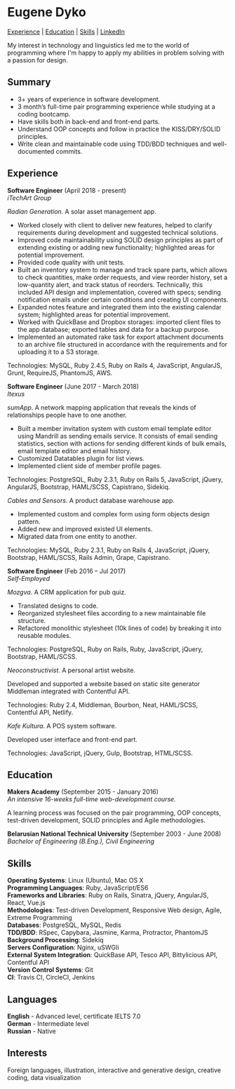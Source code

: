 # Eugene Dyko

[Experience](#experience) | [Education](#education) | [Skills](#skills) | [LinkedIn](http://www.linkedin.com/in/yevdyko)

My interest in technology and linguistics led me to the world of programming where I'm happy to apply my abilities in problem solving with a passion for design.

## Summary

- 3+ years of experience in software development.
- 3 month’s full-time pair programming experience while studying at a coding bootcamp.
- Have skills both in back-end and front-end parts.
- Understand OOP concepts and follow in practice the KISS/DRY/SOLID principles.
- Write clean and maintainable code using TDD/BDD techniques and well-documented commits.

## Experience

**Software Engineer** (April 2018 - present)\
*iTechArt Group*

*Radian Generation*. A solar asset management app.
- Worked closely with client to deliver new features, helped to clarify requirements during development and suggested technical solutions.
- Improved code maintainability using SOLID design principles as part of extending existing or adding new functionality; highlighted areas for potential improvement.
- Provided code quality with unit tests.
- Built an inventory system to manage and track spare parts, which allows to check quantities, make order requests, and view reorder history, set a low-quantity alert, and track status of reorders. Technically, this included API design and implementation, covered with specs; sending notification emails under certain conditions and creating UI components.
- Expanded notes feature and integrated them into the existing calendar system; highlighted areas for potential improvement.
- Worked with QuickBase and Dropbox storages: imported client files to the app database; exported tables and data for a backup purpose.
- Implemented an automated rake task for export attachment documents to an archive file structured in accordance with the requirements and for uploading it to a S3 storage.

Technologies: MySQL, Ruby 2.4.5, Ruby on Rails 4, JavaScript, AngularJS, Grunt, RequireJS, PhantomJS, AWS.

**Software Engineer** (June 2017 - March 2018)\
*Itexus*

*sumApp*. A network mapping application that reveals the kinds of relationships people have to one another.
- Built a member invitation system with custom email template editor using Mandrill as sending emails service. It consists of email sending statistics, section with actions for sending different kinds of bulk emails, email template editor and email history.
- Customized Datatables plugin for list views.
- Implemented client side of member profile pages.

Technologies: PostgreSQL, Ruby 2.3.1, Ruby on Rails 5, JavaScript, jQuery, AngularJS, Bootstrap, HAML/SCSS, Capistrano, Sidekiq.

*Cables and Sensors*. A product database warehouse app.
- Implemented custom and complex form using form objects design pattern.
- Added new and improved existed UI elements.
- Migrated data from one entity to another.

Technologies: MySQL, Ruby 2.3.1, Ruby on Rails 4, JavaScript, jQuery, Bootstrap, HAML/SCSS, Rails Admin, Grape, Capistrano.

**Software Engineer** (Feb 2016 – Jul 2017)\
*Self-Employed*

*Mozgva*. A CRM application for pub quiz.
- Translated designs to code.
- Reorganized stylesheet files according to a new maintainable file structure.
- Refactored monolithic stylesheet (10k lines of code) by breaking it into reusable modules.

Technologies: PostgreSQL, Ruby on Rails, Ruby, JavaScript, jQuery, Bootstrap, HAML/SCSS.

*Neoconstructivist*. A personal artist website.

Developed and supported a website based on static site generator Middleman integrated with Contentful API.

Technologies: Ruby 2.4, Middleman, Bourbon, Neat, HAML/SCSS, Contentful API, Netlify.

*Kafe Kultura*. A POS system software.

Developed user interface and front-end part.

Technologies: JavaScript, jQuery, Gulp, Bootstrap, HTML/SCSS.


## Education

**Makers Academy** (September 2015 - January 2016)\
*An intensive 16-weeks full-time web-development course.*

A learning process was focused on the pair programming, OOP concepts, test-driven development, SOLID principles and Agile methodologies.

**Belarusian National Technical University** (September 2003 - June 2008)\
*Bachelor of Engineering (B.Eng.), Civil Engineering*

## Skills

**Operating Systems**: Linux (Ubuntu), Mac OS X\
**Programming Languages**: Ruby, JavaScript/ES6\
**Frameworks and Libraries**: Ruby on Rails, Sinatra, jQuery, AngularJS, React, Vue.js\
**Methodologies**: Test-driven Development, Responsive Web design, Agile, Extreme Programming\
**Databases**: PostgreSQL, MySQL, Redis\
**TDD/BDD**: RSpec, Capybara, Jasmine, Karma, Protractor, PhantomJS\
**Background Processing**: Sidekiq\
**Servers Configuration**: Nginx, uSWGIi\
**External System Integration**: QuickBase API, Tesco API, Bittylicious API, Contentful API\
**Version Control Systems**: Git\
**CI**: Travis CI, CircleCI, Jenkins

## Languages

**English** - Advanced level, certificate IELTS 7.0\
**German** - Intermediate level\
**Russian** - Native

## Interests

Foreign languages, illustration, interactive and generative design, creative coding, data visualization
